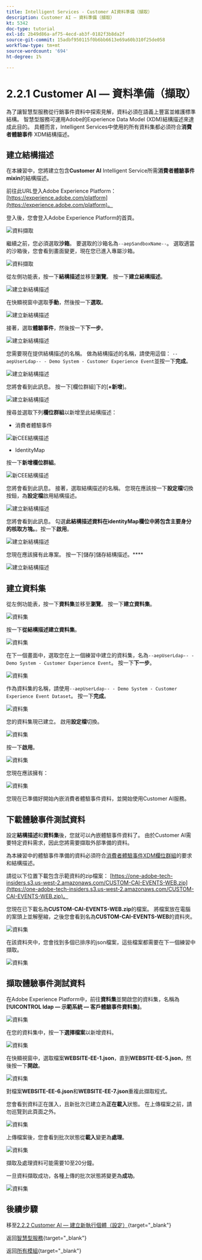 ```yaml
---
title: Intelligent Services - Customer AI資料準備（擷取）
description: Customer AI — 資料準備（擷取）
kt: 5342
doc-type: tutorial
exl-id: 2b49d86a-af75-4ecd-ab3f-0182f3b8da2f
source-git-commit: 15adbf950115f0b6bb6613e69a60b310f25de058
workflow-type: tm+mt
source-wordcount: '694'
ht-degree: 1%

---
```


# 2.2.1 Customer AI — 資料準備（擷取）

為了讓智慧型服務從行銷事件資料中探索見解，資料必須在語義上豐富並維護標準結構。 智慧型服務可運用Adobe的Experience Data Model (XDM)結構描述來達成此目的。
具體而言，Intelligent Services中使用的所有資料集都必須符合**消費者體驗事件** XDM結構描述。

## 建立結構描述

在本練習中，您將建立包含&#x200B;**Customer AI** Intelligent Service所需&#x200B;**消費者體驗事件mixin**&#x200B;的結構描述。

前往此URL登入Adobe Experience Platform： [https://experience.adobe.com/platform](https://experience.adobe.com/platform)。

登入後，您會登入Adobe Experience Platform的首頁。

![資料擷取](../../datacollection/dc1.2/images/home.png)

繼續之前，您必須選取&#x200B;**沙箱**。 要選取的沙箱名為``--aepSandboxName--``。 選取適當的沙箱後，您會看到畫面變更，現在您已進入專屬沙箱。

![資料擷取](../../datacollection/dc1.2/images/sb1.png)

從左側功能表，按一下&#x200B;**結構描述**&#x200B;並移至&#x200B;**瀏覽**。 按一下&#x200B;**建立結構描述**。

![建立新結構描述](./images/createschemabutton.png)

在快顯視窗中選取&#x200B;**手動**，然後按一下&#x200B;**選取**。

![建立新結構描述](./images/schmanual.png)

接著，選取&#x200B;**體驗事件**，然後按一下&#x200B;**下一步**。

![建立新結構描述](./images/xdmee.png)

您需要現在提供結構描述的名稱。 做為結構描述的名稱，請使用這個： `--aepUserLdap-- - Demo System - Customer Experience Event`並按一下&#x200B;**完成**。

![建立新結構描述](./images/schname.png)

您將會看到此訊息。 按一下[欄位群組]下的[**+新增**]。

![建立新結構描述](./images/xdmee1.png)

搜尋並選取下列&#x200B;**欄位群組**&#x200B;以新增至此結構描述：

- 消費者體驗事件

![新CEE結構描述](./images/cee1.png)

- IdentityMap

按一下&#x200B;**新增欄位群組**。

![新CEE結構描述](./images/cee2.png)

您將會看到此訊息。 接著，選取結構描述的名稱。 您現在應該按一下&#x200B;**設定檔**&#x200B;切換按鈕，為&#x200B;**設定檔**&#x200B;啟用結構描述。

![建立新結構描述](./images/xdmee3.png)

您將會看到此訊息。 勾選&#x200B;**此結構描述資料在identityMap欄位中將包含主要身分的核取方塊。**。按一下&#x200B;**啟用**。

![建立新結構描述](./images/xdmee4.png)

您現在應該擁有此專案。 按一下[儲存]儲存結構描述。****

![建立新結構描述](./images/xdmee5.png)

## 建立資料集

從左側功能表，按一下&#x200B;**資料集**&#x200B;並移至&#x200B;**瀏覽**。 按一下&#x200B;**建立資料集**。

![資料集](./images/createds.png)

按一下&#x200B;**從結構描述建立資料集**。

![資料集](./images/createdatasetfromschema.png)

在下一個畫面中，選取您在上一個練習中建立的資料集，名為`--aepUserLdap-- - Demo System - Customer Experience Event`。 按一下&#x200B;**下一步**。

![資料集](./images/createds1.png)

作為資料集的名稱，請使用`--aepUserLdap-- - Demo System - Customer Experience Event Dataset`。 按一下&#x200B;**完成**。

![資料集](./images/createds2.png)

您的資料集現已建立。 啟用&#x200B;**設定檔**&#x200B;切換。

![資料集](./images/createds3.png)

按一下&#x200B;**啟用**。

![資料集](./images/createds4.png)

您現在應該擁有：

![資料集](./images/createds5.png)

您現在已準備好開始內嵌消費者體驗事件資料，並開始使用Customer AI服務。

## 下載體驗事件測試資料

設定&#x200B;**結構描述**&#x200B;和&#x200B;**資料集**&#x200B;後，您就可以內嵌體驗事件資料了。 由於Customer AI需要特定資料需求，因此您將需要擷取外部準備的資料。

為本練習中的體驗事件準備的資料必須符合[消費者體驗事件XDM欄位群組](https://github.com/adobe/xdm/blob/797cf4930d5a80799a095256302675b1362c9a15/docs/reference/context/experienceevent-consumer.schema.md)的要求和結構描述。

請從以下位置下載包含示範資料的zip檔案： [https://one-adobe-tech-insiders.s3.us-west-2.amazonaws.com/CUSTOM-CAI-EVENTS-WEB.zip](https://one-adobe-tech-insiders.s3.us-west-2.amazonaws.com/CUSTOM-CAI-EVENTS-WEB.zip)。

您現在已下載名為&#x200B;**CUSTOM-CAI-EVENTS-WEB.zip**&#x200B;的檔案。 將檔案放在電腦的案頭上並解壓縮，之後您會看到名為&#x200B;**CUSTOM-CAI-EVENTS-WEB**&#x200B;的資料夾。

![資料集](./images/ingest.png)

在該資料夾中，您會找到多個已排序的json檔案，這些檔案都需要在下一個練習中擷取。

![資料集](./images/ingest1a.png)

## 擷取體驗事件測試資料

在Adobe Experience Platform中，前往&#x200B;**資料集**&#x200B;並開啟您的資料集，名稱為&#x200B;**[!UICONTROL ldap — 示範系統 — 客戶體驗事件資料集]**。

![資料集](./images/ingest1.png)

在您的資料集中，按一下&#x200B;**選擇檔案**&#x200B;以新增資料。

![資料集](./images/ingest2.png)

在快顯視窗中，選取檔案&#x200B;**WEBSITE-EE-1.json**，直到&#x200B;**WEBSITE-EE-5.json**，然後按一下&#x200B;**開啟**。

![資料集](./images/ingest3.png)

對檔案&#x200B;**WEBSITE-EE-6.json**&#x200B;和&#x200B;**WEBSITE-EE-7.json**&#x200B;重複此擷取程式。

您會看到資料正在匯入，且新批次已建立為&#x200B;**正在載入**&#x200B;狀態。 在上傳檔案之前，請勿巡覽到此頁面之外。

![資料集](./images/ingest4.png)

上傳檔案後，您會看到批次狀態從&#x200B;**載入**&#x200B;變更為&#x200B;**處理**。

![資料集](./images/ingest5.png)

擷取及處理資料可能需要10至20分鐘。

一旦資料擷取成功，各種上傳的批次狀態將變更為&#x200B;**成功**。

![資料集](./images/ingest7.png)

## 後續步驟

移至[2.2.2 Customer AI — 建立新執行個體（設定）](./ex2.md){target="_blank"}

返回[智慧型服務](./intelligent-services.md){target="_blank"}

返回[所有模組](./../../../../overview.md){target="_blank"}

